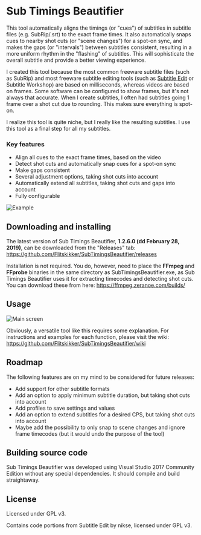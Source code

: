 # Sub Timings Beautifier

This tool automatically aligns the timings (or "cues") of subtitles in subtitle files (e.g. SubRip/.srt) to the exact frame times. It also automatically snaps cues to nearby shot cuts (or "scene changes") for a spot-on sync, and makes the gaps (or "intervals") between subtitles consistent, resulting in a more uniform rhythm in the "flashing" of subtitles. This will sophisticate the overall subtitle and provide a better viewing experience.

I created this tool because the most common freeware subtitle files (such as SubRip) and most freeware subtitle editing tools (such as [Subtitle Edit](https://github.com/SubtitleEdit/subtitleedit) or Subtitle Workshop) are based on milliseconds, whereas videos are based on frames. Some software can be configured to show frames, but it's not always that accurate. When I create subtitles, I often had subtitles going 1 frame over a shot cut due to rounding. This makes sure everything is spot-on.

I realize this tool is quite niche, but I really like the resulting subtitles. I use this tool as a final step for all my subtitles.

### Key features
- Align all cues to the exact frame times, based on the video
- Detect shot cuts and automatically snap cues for a spot-on sync
- Make gaps consistent
- Several adjustment options, taking shot cuts into account
- Automatically extend all subtitles, taking shot cuts and gaps into account
- Fully configurable

![Example](https://i.imgur.com/ozZuWDv.png)

## Downloading and installing
The latest version of Sub Timings Beautifier, **1.2.6.0 (dd February 28, 2019)**, can be downloaded from the "Releases" tab: https://github.com/Flitskikker/SubTimingsBeautifier/releases

Installation is not required. You do, however, need to place the **FFmpeg** and **FFprobe** binaries in the same directory as SubTimingsBeautifier.exe, as Sub Timings Beautifier uses it for extracting timecodes and detecting shot cuts.
You can download these from here: https://ffmpeg.zeranoe.com/builds/

## Usage
![Main screen](https://i.imgur.com/CU8tq6W.png)

Obviously, a versatile tool like this requires some explanation. For instructions and examples for each function, please visit the wiki:
https://github.com/Flitskikker/SubTimingsBeautifier/wiki

## Roadmap
The following features are on my mind to be considered for future releases:
- Add support for other subtitle formats
- Add an option to apply minimum subtitle duration, but taking shot cuts into account
- Add profiles to save settings and values
- Add an option to extend subtitles for a desired CPS, but taking shot cuts into account
- Maybe add the possibility to only snap to scene changes and ignore frame timecodes (but it would undo the purpose of the tool)

## Building source code
Sub Timings Beautifier was developed using Visual Studio 2017 Community Edition without any special dependencies. It should compile and build straightaway.

## License
Licensed under GPL v3.

Contains code portions from Subtitle Edit by nikse, licensed under GPL v3.
